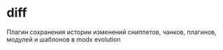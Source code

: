 diff
====

Плагин сохранения истории изменений сниппетов, чанков, плагинов, модулей и шаблонов в modx evolution